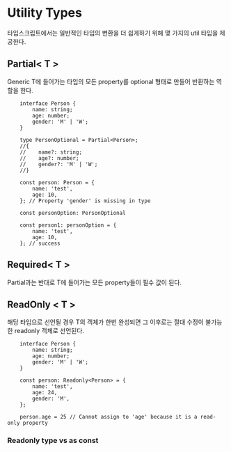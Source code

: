 # Utility Types

타입스크립트에서는 일반적인 타입의 변환을 더 쉽게하기 위해 몇 가지의 util 타입을 제공한다.

## Partial< T >

Generic T에 들어가는 타입의 모든 property를 optional 형태로 만들어 반환하는 역할을 한다.

```
    interface Person {
        name: string;
        age: number;
        gender: 'M' | 'W';
    }

    type PersonOptional = Partial<Person>;
    //{
    //    name?: string;
    //    age?: number;
    //    gender?: 'M' | 'W';
    //}

    const person: Person = {
        name: 'test',
        age: 10,
    }; // Property 'gender' is missing in type

    const personOption: PersonOptional

    const person1: personOption = {
        name: 'test',
        age: 10,
    }; // success
```

## Required< T >

Partial과는 반대로 T에 들어가는 모든 property들이 필수 값이 된다.

## ReadOnly < T >

해당 타입으로 선언될 경우 T의 객체가 한번 완성되면 그 이후로는 절대 수정이 불가능한 readonly 객체로 선언된다.

```
    interface Person {
        name: string;
        age: number;
        gender: 'M' | 'W';
    }

    const person: Readonly<Person> = {
        name: 'test',
        age: 24,
        gender: 'M',
    };

    person.age = 25 // Cannot assign to 'age' because it is a read-only property
```

### Readonly type vs as const

